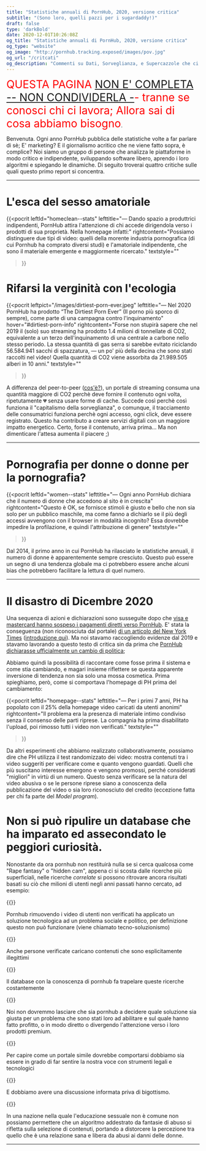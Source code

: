 ```yaml
---
title: "Statistiche annuali di PornHub, 2020, versione critica"
subtitle: "(Sono loro, quelli pazzi per i sugardaddy!)"
draft: false
type: 'darkBold'
date: 2020-12-01T10:26:08Z
og_title: "Statistiche annuali di PornHub, 2020, versione critica"
og_type: "website"
og_image: "http://pornhub.tracking.exposed/images/pov.jpg"
og_url: "/critcati"
og_description: "Commenti su Dati, Sorveglianza, e Supercazzole che ci racconta per stuzzicarci la curisità"
---
```


<span style="font-size:2em; color:red">QUESTA PAGINA <a href="/criticala">NON E' COMPLETA -- NON CONDIVIDERLA -</a>- tranne se conosci chi ci lavora; Allora sai di cosa abbiamo bisogno</span>.

Benvenuta. Ogni anno PornHub pubblica delle statistiche volte a far parlare di sè; E' marketing? E il giornalismo acritico che ne viene fatto sopra, è complice? Noi siamo un gruppo di persone che analizza le piattaforme in modo critico e indipendente, sviluppando software libero, aprendo i loro algoritmi e spiegando le dinamiche. Di seguito troverai quattro critiche sulle quali questo primo report si concentra.

---

# L'esca del sesso amatoriale

{{<pocrit
    leftId="homeclean--stats"
    lefttitle="— Dando spazio a produttrici indipendenti, PornHub attira l'attenzione di chi accede dirigendola verso i prodotti di sua proprietà. Nella homepage infatti:"
    rightcontent="Possiamo distinguere due tipi di video: quelli della morente industria pornografica (di cui Pornhub ha comprato diversi studi) e l'amatoriale indipendente, che sono il materiale emergente e maggiormente ricercato."
    textstyle=""
>}}

# Rifarsi la verginità con l'ecologia

{{<pocrit
    leftpict="/images/dirtiest-porn-ever.jpeg"
    lefttitle="— Nel 2020 PornHub ha prodotto “The Dirtiest Porn Ever” (Il porno più sporco di sempre), come parte di una campagna contro l'inquinamento"
    hover="#dirtiest-porn-info"
    rightcontent="Forse non stupirà sapere che nel 2019 il (solo) suo streaming ha prodotto 1.4 milioni di tonnellate di CO2, equivalente a un terzo dell'inquinamento di una centrale a carbone nello stesso periodo. La stessa quantità di gas serra si sarebbe evitato riciclando 56.584.941 sacchi di spazzatura, — un po' più della decina che sono stati raccolti nel video! Quella quantità di CO2 viene assorbita da 21.989.505 alberi in 10 anni."
    textstyle=""
>}}
<div hidden class="pocrit--loaded" id="dirtiest-porn-info">
    <h4>(their description)</h4>
    <p>Pornhub is all about getting dirty, and so are we. But when it comes to the millions of tons of waste that wash up on our shores each year, we could all stand to clean up our act. That’s why we teamed up with them to create The Dirtiest Porn Ever: An adult film shot on one of the most polluted beaches in the world. And to help clean it up… we want you to get down and dirty. For every view of this video, Pornhub will make a donation to Ocean Polymers to help them in their efforts to help preserve our oceans and beaches. For more information, and tips on how you can help, visit www.dirtiestporn.com To find out more about Ocean Polymer, visit <a href="https://www.cleanourocean.com/" target=_blank>https://www.cleanourocean.com/</a>.</p>
</div>

A differenza del peer-to-peer (<a href="https://it.wikipedia.org/wiki/Peer-to-peer">cos'è?</a>), un portale di streaming consuma una quantità maggiore di CO2 perchè deve fornire il contenuto ogni volta, ripetutamente 💔 senza usare forme di cache. Succede così perchè così funziona il "capitalismo della sorveglianza", o comunque, il tracciamento delle consumatrici funziona perchè ogni accesso, ogni click, deve essere registrato. Questo ha contributo a creare servizi digitali con un maggiore impatto energetico. Certo, forse il contenuto, arriva prima... Ma non dimenticare l'attesa aumenta il piacere ;)

---
# Pornografia per donne o donne per la pornografia?

{{<pocrit
    leftId="women--stats"
    lefttitle="— Ogni anno PornHub dichiara che il numero di donne che accedono al sito è in crescita"
    rightcontent="Questo è OK, se fornisce stimoli è giusto e bello che non sia solo per un pubblico maschile, ma come fanno a dichiarlo se il più degli accessi avvengono con il browser in modalità incognito? Essa dovrebbe impedire la profilazione, e quindi l'attribuzione di genere"
    textstyle=""
>}}

Dal 2014, il primo anno in cui PornHub ha rilasciato le statistiche annuali, il numero di donne è apparentemente sempre cresciuto. Questo può essere un segno di una tendenza globale ma ci potrebbero essere anche alcuni bias che potrebbero facilitare la lettura di quel numero.

---
# Il disastro di Dicembre 2020

Una sequenza di azioni e dichiarazioni sono susseguite dopo che [visa e mastercard hanno sospeso i pagamenti diretti verso PornHub](https://www.reuters.com/article/us-pornhub-mastercard/mastercard-to-stop-processing-payments-on-pornhub-cites-unlawful-content-idUSKBN28K30C). E' stata la conseguenza (non riconosciuta dal portale) [di un articolo del New York Times](https://www.nytimes.com/2020/12/04/opinion/sunday/pornhub-rape-trafficking.html) ([introduzione qui](https://static.nytimes.com/email-content/NK_sample.html)). Ma noi stavamo raccogliendo evidenze dal 2019 e stavamo lavorando a questo testo di critica sin da prima che [PornHub dichiarasse ufficialmente un cambio di politica](https://help.pornhub.com/hc/en-us/categories/360002934613);

Abbiamo quindi la possibilità di raccontare come fosse prima il sistema e come stia cambiando, e magari insieme riflettere se questa apparente inversione di tendenza non sia solo una mossa cosmetica. Prima spieghiamo, però, come si comportava l'homepage di PH prima del cambiamento:

{{<pocrit
    leftId="homepage--stats"
    lefttitle="— Per i primi 7 anni, PH ha popolato con il 25% della homepage video caricati da utenti anonimi"
    rightcontent="Il problema era la presenza di materiale intimo condiviso senza il consenso delle parti riprese. La compagnia ha prima disabilitato l'upload, poi rimosso tutti i video non verificati."
    textstyle=""
>}}

Da altri esperimenti che abbiamo realizzato collaborativamente, possiamo dire che PH utilizza il test randomizzato dei video: mostra contenuti tra i video suggeriti per verificare come e quanto vengono guardati. Quelli che più suscitano interesse emergono e vengono promossi, perché considerati "migliori" in virtù di un numero. Questo senza verificare se la natura del video abusiva o se le persone riprese siano a conoscenza della pubblicazione del video o sia loro riconosciuto del credito (eccezione fatta per chi fa parte del _Model program_).

# Non si può ripulire un database che ha imparato ed assecondato le peggiori curiosità.

Nonostante da ora pornhub non restituirà nulla se si cerca qualcosa come "Rape fantasy" o "hidden cam", appena ci si scosta dalle ricerche più superficiali, nelle ricerche _correlate_ si possono ritrovare ancora risultati basati su ciò che milioni di utenti negli anni passati hanno cercato, ad esempio:

{{<bord-img href="/images/pocrin/image1.png">}}

Pornhub rimuovendo i video di utenti non verificati ha applicato un soluzione tecnologica ad un problema sociale e politico, per definizione questo non può funzionare (viene chiamato tecno-soluzionismo)

{{<bord-img href="/images/pocrin/image3.png">}}

Anche persone verificate caricano contenuti che sono esplicitamente illegittimi

{{<bord-img href="/images/pocrin/image4.png">}}

Il database con la conoscenza di pornhub fa trapelare queste ricerche costantemente

{{<bord-img href="/images/pocrin/image5.png">}}

Noi non dovremmo lasciare che sia pornhub a decidere quale soluzione sia giusta per un problema che sono stati loro ad abilitare e sul quale hanno fatto profitto, o in modo diretto o divergendo l'attenzione verso i loro prodotti premium.

{{<bord-img href="/images/pocrin/image6.png">}}

Per capire come un portale simile dovrebbe comportarsi dobbiamo sia essere in grado di far sentire la nostra voce con strumenti legali e tecnologici

{{<bord-img href="/images/pocrin/image7.png">}}

E dobbiamo avere una discussione informata priva di bigottismo.

{{<bord-img href="/images/pocrin/image10.png">}}

In una nazione nella quale l'educazione sessuale non è comune non possiamo permettere che un algoritmo addestrato da fantasie di abuso si rifletta sulla selezione di contenuti, portando a distorcere la percezione tra quello che è una relazione sana e libera da abusi ai danni delle donne.

---



<!-- default c3-js includes -->
<link href="/css/c3.css" rel="stylesheet">
<script src="/js/d3.min.js"></script>
<script src="/js/c3.min.js"></script>
<script src="/js/global.js"></script>

<!-- specialized customization -->
<script src="/js/critical-insights.js"></script>
<link href="/css/critical-insights.css" rel="stylesheet">

<script type="text/javascript">
    $(document).ready(renderHomecleanDonut());
    $(document).ready(renderHomepageDonut());
    $(document).ready(renderWomanCounters());
</script>                                                     

